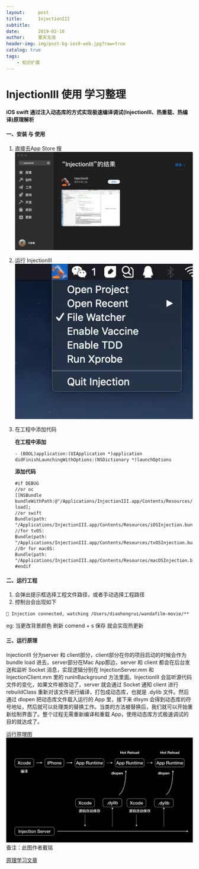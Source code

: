 ```yaml
---
layout:     post
title:      InjectionIII 
subtitle:   
date:       2019-02-10
author:     夏天无泪
header-img: img/post-bg-ios9-web.jpg?raw=true
catalog: true
tags:
    - 知识扩展
---
```


# InjectionIII 使用 学习整理
**iOS swift 通过注入动态库的方式实现极速编译调试(InjectionIII、热重载、热编译)原理解析**

#### 一、安装 与 使用

1. 直接去App Store 搜
![-w1000](https://github.com/xiatianwulei/xiatianwulei.github.io/blob/master/img/media/15681674715020/15681676430581.jpg?raw=true)

2. 运行 InjectionIII 
![](https://github.com/xiatianwulei/xiatianwulei.github.io/blob/master/img/media/15681674715020/15681678306425.jpg?raw=true)

3. 在工程中添加代码

	**在工程中添加**    
	 
	 ```
	 - (BOOL)application:(UIApplication *)application didFinishLaunchingWithOptions:(NSDictionary *)launchOptions
	
	 ```
	 
	 **添加代码**  
	 
	```
	#if DEBUG
	//or oc
	[[NSBundle bundleWithPath:@"/Applications/InjectionIII.app/Contents/Resources/iOSInjection.bundle"] load];
	//or swift
	Bundle(path: "/Applications/InjectionIII.app/Contents/Resources/iOSInjection.bundle")?.load()
	//for tvOS:
	Bundle(path: "/Applications/InjectionIII.app/Contents/Resources/tvOSInjection.bundle")?.load()
	//Or for macOS:
	Bundle(path: "/Applications/InjectionIII.app/Contents/Resources/macOSInjection.bundle")?.load()
	#endif
	```

#### 二、运行工程

1. 会弹出提示框选择工程文件路径，或者手动选择工程路径
2. 控制台会出现如下  

```
💉 Injection connected, watching /Users/diaohongrui/wandafilm-movie/**

```

eg:  当更改背景颜色 刷新 comend + s 保存 就会实现热更新

#### 三、运行原理  

  InjectionIII 分为server 和 client部分，client部分在你的项目启动的时候会作为 bundle load 进去，server部分在Mac App那边，server 和 client 都会在后台发送和监听 Socket 消息，实现逻辑分别在 InjectionServer.mm 和 InjectionClient.mm 里的 runInBackground 方法里面。InjectionIII 会监听源代码文件的变化，如果文件被改动了，server 就会通过 Socket 通知 client 进行 rebuildClass 重新对该文件进行编译，打包成动态库，也就是 .dylib 文件。然后通过 dlopen 把动态库文件载入运行的 App 里，接下来 dlsym 会得到动态库的符号地址，然后就可以处理类的替换工作。当类的方法被替换后，我们就可以开始重新绘制界面了。整个过程无需重新编译和重载 App，使用动态库方式极速调试的目的就达成了。
    
运行原理图
![](https://github.com/xiatianwulei/xiatianwulei.github.io/blob/master/img/media/15681674715020/15681706419624.jpg?raw=true)
备注：此图作者戴铭

[原理学习文章](https://mp.weixin.qq.com/s/yWfpzzyhTwMf8eAtdO7AFg)